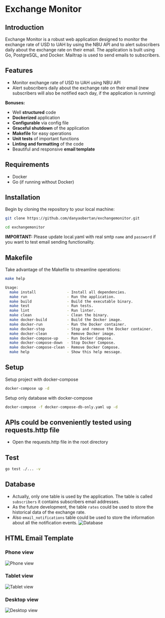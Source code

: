 # Exchange Monitor

## Introduction
Exchange Monitor is a robust web application designed to monitor the exchange rate of USD to UAH by using the NBU API and to alert subscribers daily about the exchange rate on their email. 
The application is built using Go, PostgreSQL, and Docker. Mailtrap is used to send emails to subscribers.

## Features
- Monitor exchange rate of USD to UAH using NBU API
- Alert subscribers daily about the exchange rate on their email (new subscribers will also be notified each day, if the application is running)

__Bonuses:__
- Well __structured__ code
- __Dockerized__ application
- __Configurable__ via config file
- __Graceful shutdown__ of the application
- __Makefile__ for easy operations
- __Unit tests__ of important functions
- __Linting and formatting__ of the code
- Beautiful and responsive __email template__ 

## Requirements
- Docker
- Go (if running without Docker)

## Installation
Begin by cloning the repository to your local machine:

```bash
git clone https://github.com/danyaobertan/exchangemonitor.git
```

```bash
cd exchangemonitor
```

__IMPORTANT:__ Please update local.yaml with real smtp `name` and `password` if you want to test email sending functionality.


## Makefile
Take advantage of the Makefile to streamline operations:

```bash
make help
```

```bash
Usage:
  make install              - Install all dependencies.
  make run                  - Run the application.
  make build                - Build the executable binary.
  make test                 - Run tests.
  make lint                 - Run linter.
  make clean                - Clean the binary.
  make docker-build         - Build the Docker image.
  make docker-run           - Run the Docker container.
  make docker-stop          - Stop and remove the Docker container.
  make docker-clean         - Remove Docker image.
  make docker-compose-up    - Run Docker Compose.
  make docker-compose-down  - Stop Docker Compose.
  make docker-compose-clean - Remove Docker Compose.
  make help                 - Show this help message.
```

## Setup
Setup project with docker-compose

```bash
docker-compose up -d
```

Setup only database with docker-compose

```bash
docker-compose -f docker-compose-db-only.yaml up -d
```

## APIs could be conveniently tested using requests.http file
- Open the requests.http file in the root directory

## Test
```bash
go test ./... -v
```

## Database
- Actually, only one table is used by the application. The table is called `subscribers` it contains subscribers email addresses.
- As the future development, the table `rates` could be used to store the historical data of the exchange rate.
- Also `email_notifications` table could be used to store the information about all the notification events.
![Database](./docs/img.png)

## HTML Email Template
### Phone view
![Phone view](./docs/img_1.png)
### Tablet view
![Tablet view](./docs/img_2.png)
### Desktop view
![Desktop view](./docs/img_3.png)